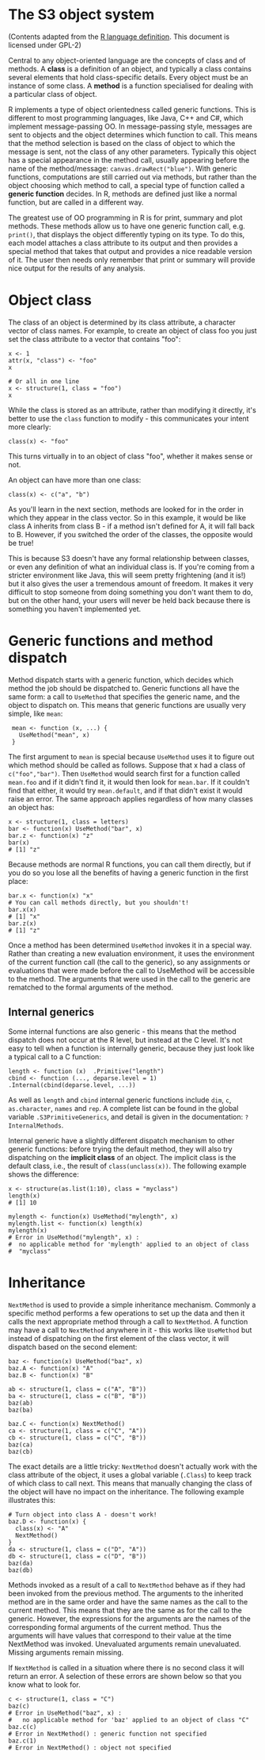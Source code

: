 # The S3 object system 

(Contents adapted from the [R language definition](http://cran.r-project.org/doc/manuals/R-lang.html#Object_002doriented-programming).  This document is licensed under GPL-2)

Central to any object-oriented language are the concepts of class and of methods. A __class__ is a definition of an object, and typically a class contains several elements that hold class-specific details. Every object must be an instance of some class. A __method__ is a function specialised for dealing with a particular class of object.

R implements a type of object orientedness called generic functions. This is different to most programming languages, like Java, C++ and C#, which implement message-passing OO. In message-passing style, messages are sent to objects and the object determines which function to call. This means that the method selection is based on the class of object to which the message is sent, not the class of any other parameters. Typically this object has a special appearance in the method call, usually appearing before the name of the method/message: `canvas.drawRect("blue")`.  With generic functions, computations are still carried out via methods, but rather than the object choosing which method to call, a special type of function called a __generic function__ decides. In R, methods are defined just like a normal function, but are called in a different way. 

The greatest use of OO programming in R is for print, summary and plot methods. These methods allow us to have one generic function call, e.g. `print()`, that displays the object differently typing on its type. To do this, each model attaches a class attribute to its output and then provides a special method that takes that output and provides a nice readable version of it. The user then needs only remember that print or summary will provide nice output for the results of any analysis.

# Object class

The class of an object is determined by its class attribute, a character vector of class names. For example, to create an object of class foo you just set the class attribute to a vector that contains "foo": 

    x <- 1
    attr(x, "class") <- "foo"
    x
    
    # Or all in one line
    x <- structure(1, class = "foo")
    x
  
While the class is stored as an attribute, rather than modifying it directly, it's better to use the `class` function to modify - this communicates your intent more clearly:

    class(x) <- "foo"

This turns virtually in to an object of class "foo", whether it makes sense or not.

An object can have more than one class:

    class(x) <- c("a", "b")
  
As you'll learn in the next section, methods are looked for in the order in which they appear in the class vector. So in this example, it would be like class A inherits from class B - if a method isn't defined for A, it will fall back to B. However, if you switched the order of the classes, the opposite would be true!

This is because S3 doesn't have any formal relationship between classes, or even any definition of what an individual class is. If you're coming from a stricter environment like Java, this will seem pretty frightening (and it is!) but it also gives the user a tremendous amount of freedom. It makes it very difficult to stop someone from doing something you don't want them to do, but on the other hand, your users will never be held back because there is something you haven't implemented yet.

# Generic functions and method dispatch

Method dispatch starts with a generic function, which decides which method the job should be dispatched to. Generic functions all have the same form: a call to `UseMethod` that specifies the generic name, and the object to dispatch on. This means that generic functions are usually very simple, like `mean`:

     mean <- function (x, ...) {
       UseMethod("mean", x)
     }

The first argument to `mean` is special because `UseMethod` uses it to figure out which method should be called as follows.  Suppose that x had a class of `c("foo","bar")`. Then `UseMethod` would search first for a function called `mean.foo` and if it didn't find it, it would then look for `mean.bar`. If it couldn't find that either, it would try `mean.default`, and if that didn't exist it would raise an error. The same approach applies regardless of how many classes an object has:

    x <- structure(1, class = letters)
    bar <- function(x) UseMethod("bar", x)
    bar.z <- function(x) "z"
    bar(x)
    # [1] "z"

Because methods are normal R functions, you can call them directly, but if you do so you lose all the benefits of having a generic function in the first place:

    bar.x <- function(x) "x"
    # You can call methods directly, but you shouldn't!
    bar.x(x)
    # [1] "x"
    bar.z(x)
    # [1] "z"

Once a method has been determined `UseMethod` invokes it in a special way. Rather than creating a new evaluation environment, it uses the environment of the current function call (the call to the generic), so any assignments or evaluations that were made before the call to UseMethod will be accessible to the method. The arguments that were used in the call to the generic are rematched to the formal arguments of the method.

## Internal generics

Some internal functions are also generic - this means that the method dispatch does not occur at the R level, but instead at the C level.  It's not easy to tell when a function is internally generic, because they just look like a typical call to a C function:

    length <- function (x)  .Primitive("length")
    cbind <- function (..., deparse.level = 1) .Internal(cbind(deparse.level, ...))

As well as `length` and `cbind` internal generic functions include `dim`, `c`, `as.character`, `names` and `rep`.  A complete list can be found in the global variable `.S3PrimitiveGenerics`, and detail is given in the documentation: `?InternalMethods`. 

Internal generic have a slightly different dispatch mechanism to other generic functions: before trying the default method, they will also try dispatching on the __implicit class__ of an object. The implicit class is the default class,  i.e., the result of `class(unclass(x))`.  The following example shows the difference:

    x <- structure(as.list(1:10), class = "myclass")
    length(x)
    # [1] 10
    
    mylength <- function(x) UseMethod("mylength", x)
    mylength.list <- function(x) length(x)
    mylength(x)
    # Error in UseMethod("mylength", x) : 
    #  no applicable method for 'mylength' applied to an object of class
    #  "myclass"

# Inheritance

`NextMethod` is used to provide a simple inheritance mechanism. Commonly a specific method performs a few operations to set up the data and then it calls the next appropriate method through a call to `NextMethod`. A function may have a call to `NextMethod` anywhere in it - this works like `UseMethod` but instead of dispatching on the first element of the class vector, it will dispatch based on the second element:

    baz <- function(x) UseMethod("baz", x)
    baz.A <- function(x) "A"
    baz.B <- function(x) "B"

    ab <- structure(1, class = c("A", "B"))
    ba <- structure(1, class = c("B", "B"))
    baz(ab)
    baz(ba)

    baz.C <- function(x) NextMethod()
    ca <- structure(1, class = c("C", "A"))
    cb <- structure(1, class = c("C", "B"))
    baz(ca)
    baz(cb)

The exact details are a little tricky: `NextMethod` doesn't actually work with the class attribute of the object, it uses a global variable (`.Class`) to keep track of which class to call next. This means that manually changing the class of the object will have no impact on the inheritance. The following example illustrates this:

    # Turn object into class A - doesn't work!
    baz.D <- function(x) {
      class(x) <- "A"
      NextMethod()
    }
    da <- structure(1, class = c("D", "A"))
    db <- structure(1, class = c("D", "B"))
    baz(da)
    baz(db)

Methods invoked as a result of a call to `NextMethod` behave as if they had been invoked from the previous method. The arguments to the inherited method are in the same order and have the same names as the call to the current method. This means that they are the same as for the call to the generic. However, the expressions for the arguments are the names of the corresponding formal arguments of the current method. Thus the arguments will have values that correspond to their value at the time NextMethod was invoked.  Unevaluated arguments remain unevaluated. Missing arguments remain missing.

If `NextMethod` is called in a situation where there is no second class it will return an error.  A selection of these errors are shown below so that you know what to look for.

    c <- structure(1, class = "C")
    baz(c)
    # Error in UseMethod("baz", x) : 
    #   no applicable method for 'baz' applied to an object of class "C"
    baz.c(c)
    # Error in NextMethod() : generic function not specified
    baz.c(1)
    # Error in NextMethod() : object not specified

